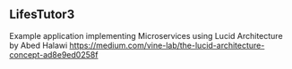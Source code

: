 ## LifesTutor3

Example application implementing Microservices using Lucid Architecture by Abed Halawi https://medium.com/vine-lab/the-lucid-architecture-concept-ad8e9ed0258f
